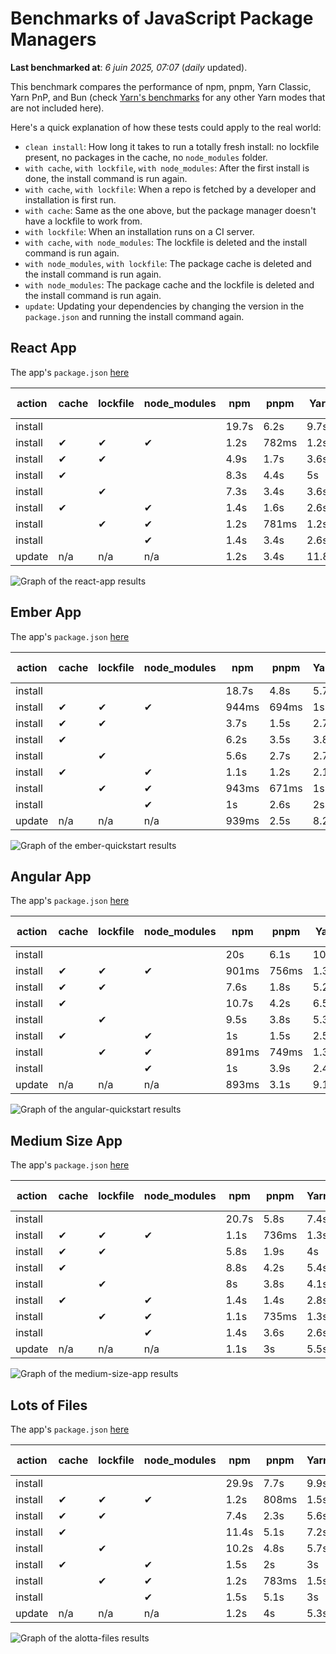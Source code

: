 # Benchmarks of JavaScript Package Managers

**Last benchmarked at**: _6 juin 2025, 07:07_ (_daily_ updated).

This benchmark compares the performance of npm, pnpm, Yarn Classic, Yarn PnP, and Bun (check [Yarn's benchmarks](https://yarnpkg.com/benchmarks) for any other Yarn modes that are not included here).

Here's a quick explanation of how these tests could apply to the real world:

- `clean install`: How long it takes to run a totally fresh install: no lockfile present, no packages in the cache, no `node_modules` folder.
- `with cache`, `with lockfile`, `with node_modules`: After the first install is done, the install command is run again.
- `with cache`, `with lockfile`: When a repo is fetched by a developer and installation is first run.
- `with cache`: Same as the one above, but the package manager doesn't have a lockfile to work from.
- `with lockfile`: When an installation runs on a CI server.
- `with cache`, `with node_modules`: The lockfile is deleted and the install command is run again.
- `with node_modules`, `with lockfile`: The package cache is deleted and the install command is run again.
- `with node_modules`: The package cache and the lockfile is deleted and the install command is run again.
- `update`: Updating your dependencies by changing the version in the `package.json` and running the install command again.

## React App

The app's `package.json` [here](./fixtures/react-app/package.json)

| action  | cache | lockfile | node_modules| npm | pnpm | Yarn | Yarn PnP | Bun |
| ---     | ---   | ---      | ---         | --- | ---  | ---  | ---      | --- |
| install |       |          |             | 19.7s | 6.2s | 9.7s | 2.6s | 1.3s |
| install | ✔     | ✔        | ✔           | 1.2s | 782ms | 1.2s | n/a | 35ms |
| install | ✔     | ✔        |             | 4.9s | 1.7s | 3.6s | 982ms | 444ms |
| install | ✔     |          |             | 8.3s | 4.4s | 5s | 2.3s | 419ms |
| install |       | ✔        |             | 7.3s | 3.4s | 3.6s | 973ms | 419ms |
| install | ✔     |          | ✔           | 1.4s | 1.6s | 2.6s | n/a | 34ms |
| install |       | ✔        | ✔           | 1.2s | 781ms | 1.2s | n/a | 31ms |
| install |       |          | ✔           | 1.4s | 3.4s | 2.6s | n/a | 31ms |
| update  | n/a | n/a | n/a | 1.2s | 3.4s | 11.8s | 3s | 35ms |

<img alt="Graph of the react-app results" src="results/img/react-app.svg" />

## Ember App

The app's `package.json` [here](./fixtures/ember-quickstart/package.json)

| action  | cache | lockfile | node_modules| npm | pnpm | Yarn | Yarn PnP | Bun |
| ---     | ---   | ---      | ---         | --- | ---  | ---  | ---      | --- |
| install |       |          |             | 18.7s | 4.8s | 5.7s | 2.4s | 1s |
| install | ✔     | ✔        | ✔           | 944ms | 694ms | 1s | n/a | 27ms |
| install | ✔     | ✔        |             | 3.7s | 1.5s | 2.7s | 865ms | 328ms |
| install | ✔     |          |             | 6.2s | 3.5s | 3.8s | 1.9s | 334ms |
| install |       | ✔        |             | 5.6s | 2.7s | 2.7s | 872ms | 343ms |
| install | ✔     |          | ✔           | 1.1s | 1.2s | 2.1s | n/a | 27ms |
| install |       | ✔        | ✔           | 943ms | 671ms | 1s | n/a | 24ms |
| install |       |          | ✔           | 1s | 2.6s | 2s | n/a | 24ms |
| update  | n/a | n/a | n/a | 939ms | 2.5s | 8.2s | 2.7s | 27ms |

<img alt="Graph of the ember-quickstart results" src="results/img/ember-quickstart.svg" />

## Angular App

The app's `package.json` [here](./fixtures/angular-quickstart/package.json)

| action  | cache | lockfile | node_modules| npm | pnpm | Yarn | Yarn PnP | Bun |
| ---     | ---   | ---      | ---         | --- | ---  | ---  | ---      | --- |
| install |       |          |             | 20s | 6.1s | 10.7s | 2.7s | 1.6s |
| install | ✔     | ✔        | ✔           | 901ms | 756ms | 1.3s | n/a | 29ms |
| install | ✔     | ✔        |             | 7.6s | 1.8s | 5.2s | 1.2s | 852ms |
| install | ✔     |          |             | 10.7s | 4.2s | 6.5s | 2.3s | 817ms |
| install |       | ✔        |             | 9.5s | 3.8s | 5.3s | 1.2s | 829ms |
| install | ✔     |          | ✔           | 1s | 1.5s | 2.5s | n/a | 29ms |
| install |       | ✔        | ✔           | 891ms | 749ms | 1.3s | n/a | 26ms |
| install |       |          | ✔           | 1s | 3.9s | 2.4s | n/a | 26ms |
| update  | n/a | n/a | n/a | 893ms | 3.1s | 9.1s | 2.5s | 33ms |

<img alt="Graph of the angular-quickstart results" src="results/img/angular-quickstart.svg" />

## Medium Size App

The app's `package.json` [here](./fixtures/medium-size-app/package.json)

| action  | cache | lockfile | node_modules| npm | pnpm | Yarn | Yarn PnP | Bun |
| ---     | ---   | ---      | ---         | --- | ---  | ---  | ---      | --- |
| install |       |          |             | 20.7s | 5.8s | 7.4s | 2.8s | 1.6s |
| install | ✔     | ✔        | ✔           | 1.1s | 736ms | 1.3s | n/a | 32ms |
| install | ✔     | ✔        |             | 5.8s | 1.9s | 4s | 1.1s | 474ms |
| install | ✔     |          |             | 8.8s | 4.2s | 5.4s | 2.4s | 467ms |
| install |       | ✔        |             | 8s | 3.8s | 4.1s | 1.1s | 463ms |
| install | ✔     |          | ✔           | 1.4s | 1.4s | 2.8s | n/a | 31ms |
| install |       | ✔        | ✔           | 1.1s | 735ms | 1.3s | n/a | 28ms |
| install |       |          | ✔           | 1.4s | 3.6s | 2.6s | n/a | 28ms |
| update  | n/a | n/a | n/a | 1.1s | 3s | 5.5s | 2.3s | 39ms |

<img alt="Graph of the medium-size-app results" src="results/img/medium-size-app.svg" />

## Lots of Files

The app's `package.json` [here](./fixtures/alotta-files/package.json)

| action  | cache | lockfile | node_modules| npm | pnpm | Yarn | Yarn PnP | Bun |
| ---     | ---   | ---      | ---         | --- | ---  | ---  | ---      | --- |
| install |       |          |             | 29.9s | 7.7s | 9.9s | 3.4s | 1.6s |
| install | ✔     | ✔        | ✔           | 1.2s | 808ms | 1.5s | n/a | 40ms |
| install | ✔     | ✔        |             | 7.4s | 2.3s | 5.6s | 1.3s | 708ms |
| install | ✔     |          |             | 11.4s | 5.1s | 7.2s | 2.8s | 701ms |
| install |       | ✔        |             | 10.2s | 4.8s | 5.7s | 1.3s | 704ms |
| install | ✔     |          | ✔           | 1.5s | 2s | 3s | n/a | 40ms |
| install |       | ✔        | ✔           | 1.2s | 783ms | 1.5s | n/a | 35ms |
| install |       |          | ✔           | 1.5s | 5.1s | 3s | n/a | 36ms |
| update  | n/a | n/a | n/a | 1.2s | 4s | 5.3s | 2.8s | 85ms |

<img alt="Graph of the alotta-files results" src="results/img/alotta-files.svg" />